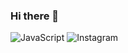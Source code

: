 ### Hi there 👋

![JavaScript](https://img.shields.io/badge/javascript-%23323330.svg?style=for-the-badge&logo=javascript&logoColor=7B68EE)
![Instagram](https://img.shields.io/badge/Instagram-7B68EE?style=for-the-badge&logo=InstagramF&logoColor=7B68EE)
